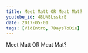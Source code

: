 ```yaml
---
title: Meet Matt OR Meat Mat?
youtube_id: 48UNBLsskrE
date: 2017-05-01
tags: [VidIntro, 7DaysToDie]
---
```

Meet Matt OR Meat Mat?